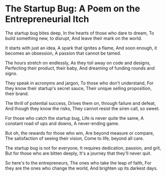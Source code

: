 # The Startup Bug: A Poem on the Entrepreneurial Itch

The startup bug bites deep,
In the hearts of those who dare to dream,
To build something new, to disrupt,
And leave their mark on the world.

It starts with just an idea,
A spark that ignites a flame,
And soon enough, it becomes an obsession,
A passion that cannot be tamed.

The hours stretch on endlessly,
As they toil away on code and designs,
Perfecting their product, their baby,
And dreaming of funding rounds and signs.

They speak in acronyms and jargon,
To those who don't understand,
For they know their startup's secret sauce,
Their unique selling proposition, their brand.

The thrill of potential success,
Drives them on, through failure and defeat,
And though they know the risks,
They cannot resist the siren call, so sweet.

For those who catch the startup bug,
Life is never quite the same,
A constant road of ups and downs,
A never-ending game.

But oh, the rewards for those who win,
Are beyond measure or compare,
The satisfaction of seeing their vision,
Come to life, beyond all care.

The startup bug is not for everyone,
It requires dedication, passion, and grit,
But for those who are bitten deeply,
It's a journey that they'll never quit.

So here's to the entrepreneurs,
The ones who take the leap of faith,
For they are the ones who change the world,
And brighten up its darkest days.